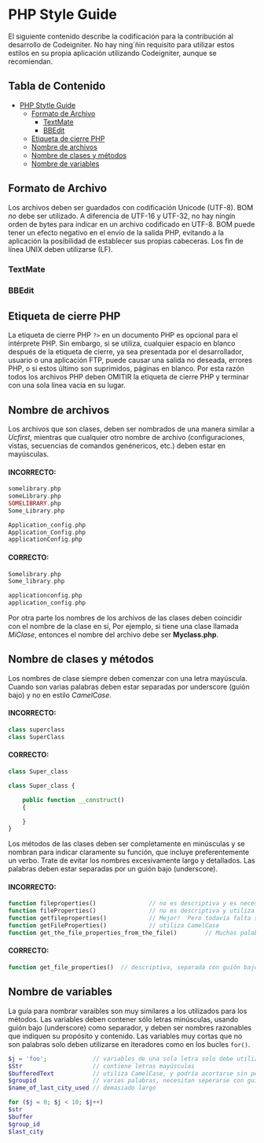 # <a name='php-style-guide'>PHP Style Guide</a>
El siguiente contenido describe la codificación para la contribución al desarrollo de Codeigniter. No hay ning´ñin requisito para utilizar estos estilos en su propia aplicación utilizando Codeigniter, aunque se recomiendan.

## <a name='TOC'>Tabla de Contenido</a>

* [PHP Stytle Guide](#php-style-guide)
  * [Formato de Archivo](#formato-de-archivos)
    * [TextMate](#texmate)
    * [BBEdit](#bbedit)
  * [Etiqueta de cierre PHP](#etiqueta-cierre-php)
  * [Nombre de archivos](#nombre-de-archivos)
  * [Nombre de clases y métodos](#nombre-de-clases-metodos)
  * [Nombre de variables](#nombre-de-variables)

## <a name='formato-de-archivos'>Formato de Archivo</a>
Los archivos deben ser guardados con codificación Unicode (UTF-8). BOM *no* debe ser utilizado. A diferencia de UTF-16 y UTF-32, no hay ningín orden de bytes para indicar en un archivo codificado en UTF-8. BOM puede tener un efecto negativo en el envío de la salida PHP, evitando a la aplicación la posibilidad de establecer sus propias cabeceras. Los fin de línea UNIX deben utilizarse (LF).

### <a name='texmate'>TextMate</a>

### <a name='bbedit'>BBEdit</a>

## <a name='etiqueta-cierre-php'>Etiqueta de cierre PHP</a>
La etiqueta de cierre PHP `?>` en un documento PHP es opcional para el intérprete PHP. Sin embargo, si se utiliza, cualquier espacio en blanco después de la etiqueta de cierre, ya sea presentada por el desarrollador, usuario o una aplicación FTP, puede causar una salida no deseada, errores PHP, o si estos último son suprimidos, páginas en blanco. Por esta razón todos los archivos PHP deben OMITIR la etiqueta de cierre PHP y terminar con una sola línea vacía en su lugar.

## <a name="nombre-de-archivos">Nombre de archivos</a>
Los archivos que son clases, deben ser nombrados de una manera similar a *Ucfirst*, mientras que cualquier otro nombre de archivo (configuraciones, vistas, secuencias de comandos genénericos, etc.) deben estar en mayúsculas.

#### INCORRECTO:

```php
somelibrary.php
someLibrary.php
SOMELIBRARY.php
Some_Library.php

Application_config.php
Application_Config.php
applicationConfig.php
```

#### CORRECTO:
```php
Somelibrary.php
Some_library.php

applicationconfig.php
application_config.php
```

Por otra parte los nombres de los archivos de las clases deben coincidir con el nombre de la clase en sí, Por ejemplo, si tiene una clase llamada *MiClase*, entonces el nombre del archivo debe ser **Myclass.php**.

## <a name="#nombre-de-clases-metodos">Nombre de clases y métodos</a>

Los nombres de clase siempre deben comenzar con una letra mayúscula. Cuando son varias palabras deben estar separadas por underscore (guión bajo) y no en estilo *CamelCase*.

#### INCORRECTO:
```php
class superclass
class SuperClass
```

#### CORRECTO:
```php
class Super_class
```

```php
class Super_class {

    public function __construct()
    {

    }
}
```

Los métodos de las clases deben ser completamente en minúsculas y se nombran para indicar claramente su función, que incluye preferentemente un verbo. Trate de evitar los nombres excesivamente largo y detallados. Las palabras deben estar separadas por un guión bajo (underscore).

#### INCORRECTO:
```php
function fileproperties()               // no es descriptiva y es necesario seperar con guión bajo (underscore)
function fileProperties()               // no es descriptiva y utiliza CamelCase
function getfileproperties()            // Mejor!  Pero todavía falta separa con guión bajo
function getFileProperties()            // utiliza CamelCase
function get_the_file_properties_from_the_file()        // Muchas palabras
```

#### CORRECTO:
```php
function get_file_properties()  // descriptiva, separada con guión bajo, y todas las letras en minúscula
```
## <a name="#nombre-de-variables">Nombre de variables</a>

La guía para nombrar varaibles son muy similares a los utilizados para los métodos. Las variables deben contener sólo letras minúsculas, usando guión bajo (underscore) como separador, y deben ser nombres razonables que indiquen su propósito y contenido. Las variables muy cortas que no son palabras solo deben utilizarse en iteradores como en los bucles `for()`.

```php
$j = 'foo';             // variables de una sola letra solo debe utilizarse en bucles for()
$Str                    // contiene letras mayúsculas
$bufferedText           // utiliza CamelCase, y podría acortarse sin perder significado semántico
$groupid                // varias palabras, necesitan seperarse con guión bajo
$name_of_last_city_used // demasiado largo
```

```php
for ($j = 0; $j < 10; $j++)
$str
$buffer
$group_id
$last_city
```

